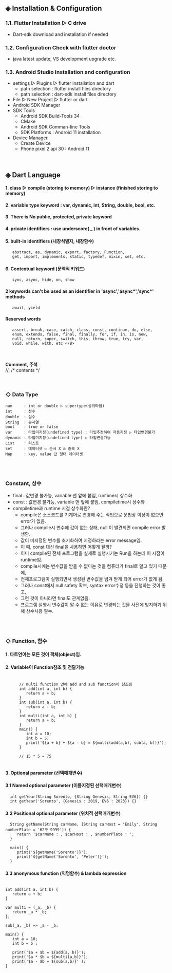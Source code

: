 
## ◈ Installation & Configuration

### 1.1. Flutter Installation ▷ C drive
   - Dart-sdk download and installation if needed
### 1.2. Configuration Check with flutter doctor <br>
   - java latest update, VS development upgrade etc. <br>
### 1.3. Android Studio Installation and configuration <br>
   - settings ▷ Plugins ▷ flutter installation and dart <br>
       - path selection : flutter install files directory <br>
       - path selection : dart-sdk install files directory <br>
   - File ▷ New Project ▷ flutter or dart <br>
   - Android SDK Manager <br>
   - SDK Tools <br>
       - Android SDK Build-Tools 34 <br> 
       - CMake <br>
       - Android SDK Comman-line Tools <br>
       - SDK Platforms : Android 11 installation <br>
   - Device Manager <br>
       - Create Device <br>
       - Phone pixel 2 api 30 : Android 11 <br>
<br>

## ◈ Dart Language

#### 1. class ▷ compile (storing to memory) ▷ instance (finished storing to memory)
#### 2. variable type keyword : <b>var, dynamic, int, String, double, bool,</b> etc.
#### 3. There is No <b>public, protected, private </b>keyword
#### 4. private identifiers : use <b>underscore( _ )</b> in front of variables.

#### 5. built-in identifiers (내장식별자, 내장함수) <br>
       abstract, as, dynamic, export, factory, Function,
       get, import, implements, static, typedef, mixin, set, etc.
#### 6. Contextual keyword (문맥적 키워드)
       sync, async, hide, on, show
#### 2 keywords can't be used as an identifier in 'async','async*','sync*' methods
       await, yield
#### Reserved words
       assert, break, case, catch, class, const, continue, do, else,
       enum, extends, false, final, finally, for, if, in, is, new,
       null, return, super, switch, this, throw, true, try, var,
       void, while, with, etc </B>
<br>
<br>
<b>Comment, 주석</b> <br>
//, /* contents */ <br>
<br>
<br>

### ◇ Data Type
    num     : int or double ▷ supertype(상위타입)
    int     : 정수
    double  : 실수
    String  : 문자열
    bool    : true or false
    var     : 타입미지정(undefined type) : 타입추정하여 자동지정 ▷ 타입변경불가
    dynamic : 타입미지정(undefined type) ▷ 타입변경가능
    List    : 리스트
    Set     : 데이터셋 ▷ 순서 X & 중복 X
    Map     : key, value 값 형태 데이터셋
<br>
<br>

### Constant, 상수
   - final : 값변경 불가능, variable 맨 앞에 붙임, runtime시 상수화
   - const : 값변경 불가능, variable 맨 앞에 붙임, compiletime시 상수화
   - compiletime과 runtime 시점 상수화란? <br>
      - compile은 소스코드를 기계어로 변경해 주는 작업으로 문법상 이상이 없으면 error가 없음.<br>
      - 그러나 compile시 변수에 값이 없는 상태, null 이 발견되면 compile error 발생함.<br>
      - 값이 미지정된 변수를 초기화하여 지정하라는 error message임.<br>
      - 이 때, const 대신 final을 사용하면 어떻게 될까?<br>
      - 이미 compile된 전체 프로그램을 실제로 실행시키는 Run을 하는데 이 시점이 runtime임.<br>
      - compile시에는 변수값을 받을 수 없다는 것을 컴퓨터가 final로 알고 있기 때문에,<br>
      - 전체프로그램이 실행되면서 생성된 변수값을 넘겨 받게 되어 error가 없게 됨. <br>
      - 그러나 const에서 null safety 확보, syntax error수정 등을 진행하는 것이 좋고,<br>
      - 그런 것이 아니라면 final도 관계없음.<br>
      - 프로그램 실행시 변수값이 알 수 없는 이유로 변경되는 것을 사전에 방지하기 위해 상수사용 필수.
<br>
<br>

### ◇ Function, 함수

#### 1. 다트언어는 모든 것이 객체(object)임.
#### 2. Variable이 Function참조 및 전달가능

<pre>
   <code>
      // multi function 안에 add and sub function이 참조됨
      int add(int a, int b) {
         return a + b;
      }
      int sub(int a, int b) {
         return a - b;
      }
      int multi(int a, int b) {
         return a + b;
      }
      main() {
         int a = 10;
         int b = 5;
         print('${a + b} + ${a - b} = ${multi(add(a,b), sub(a, b))}');
      }

      // 15 * 5 = 75
   </code>
</pre>

#### 3. Optional parameter (선택매개변수)
#### 3.1 Named optional parameter (이름지정된 선택매개변수)

      int getYear(String Sorento, {String Genesis, String EV6}) {}      
      int getYear('Sorento', {Genesis : 2019, EV6 : 2023}) {}

#### 3.2 Positional optional parameter (위치적 선택매개변수)

      String getName(String carName, [String carHost = 'Emily', String numberPlate = '62구 9999']) {
         return '$carName : , $carHost : , $numberPlate : ';
      }
      
      main() {
         print('${getName('Sorento')}');
         print('${getName('Sorento', 'Peter')}');
      }

#### 3.3 anonymous function (익명함수) & lambda expression

<pre>
   <code>
int add(int a, int b) {
   return a + b;
}

var multi = (_a, _b) {
   return _a * _b;
};

sub(_a, _b) => _a - _b;

main() {
   int a = 10;
   int b = 5 ;
  
   print('$a + $b = ${add(a, b)}');
   print('$a * $b = ${multi(a,b)}');
   print('$a - $b = ${sub(a,b)}' );
}
   </code>
</pre>












    
